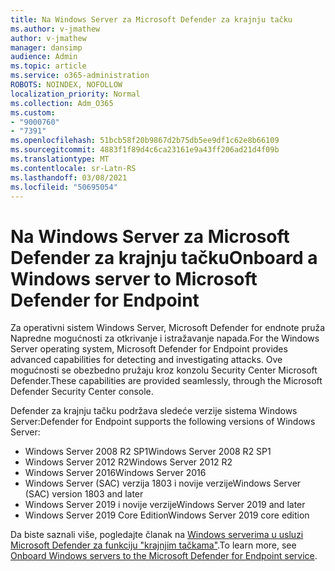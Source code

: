 ```yaml
---
title: Na Windows Server za Microsoft Defender za krajnju tačku
ms.author: v-jmathew
author: v-jmathew
manager: dansimp
audience: Admin
ms.topic: article
ms.service: o365-administration
ROBOTS: NOINDEX, NOFOLLOW
localization_priority: Normal
ms.collection: Adm_O365
ms.custom:
- "9000760"
- "7391"
ms.openlocfilehash: 51bcb58f20b9867d2b75db5ee9df1c62e8b66109
ms.sourcegitcommit: 4883f1f89d4c6ca23161e9a43ff206ad21d4f09b
ms.translationtype: MT
ms.contentlocale: sr-Latn-RS
ms.lasthandoff: 03/08/2021
ms.locfileid: "50695054"
---
```

# <a name="onboard-a-windows-server-to-microsoft-defender-for-endpoint"></a><span data-ttu-id="506b8-102">Na Windows Server za Microsoft Defender za krajnju tačku</span><span class="sxs-lookup"><span data-stu-id="506b8-102">Onboard a Windows server to Microsoft Defender for Endpoint</span></span>

<span data-ttu-id="506b8-103">Za operativni sistem Windows Server, Microsoft Defender for endnote pruža Napredne mogućnosti za otkrivanje i istražavanje napada.</span><span class="sxs-lookup"><span data-stu-id="506b8-103">For the Windows Server operating system, Microsoft Defender for Endpoint provides advanced capabilities for detecting and investigating attacks.</span></span> <span data-ttu-id="506b8-104">Ove mogućnosti se obezbedno pružaju kroz konzolu Security Center Microsoft Defender.</span><span class="sxs-lookup"><span data-stu-id="506b8-104">These capabilities are provided seamlessly, through the Microsoft Defender Security Center console.</span></span>

<span data-ttu-id="506b8-105">Defender za krajnju tačku podržava sledeće verzije sistema Windows Server:</span><span class="sxs-lookup"><span data-stu-id="506b8-105">Defender for Endpoint supports the following versions of Windows Server:</span></span>

- <span data-ttu-id="506b8-106">Windows Server 2008 R2 SP1</span><span class="sxs-lookup"><span data-stu-id="506b8-106">Windows Server 2008 R2 SP1</span></span>
- <span data-ttu-id="506b8-107">Windows Server 2012 R2</span><span class="sxs-lookup"><span data-stu-id="506b8-107">Windows Server 2012 R2</span></span>
- <span data-ttu-id="506b8-108">Windows Server 2016</span><span class="sxs-lookup"><span data-stu-id="506b8-108">Windows Server 2016</span></span>
- <span data-ttu-id="506b8-109">Windows Server (SAC) verzija 1803 i novije verzije</span><span class="sxs-lookup"><span data-stu-id="506b8-109">Windows Server (SAC) version 1803 and later</span></span>
- <span data-ttu-id="506b8-110">Windows Server 2019 i novije verzije</span><span class="sxs-lookup"><span data-stu-id="506b8-110">Windows Server 2019 and later</span></span>
- <span data-ttu-id="506b8-111">Windows Server 2019 Core Edition</span><span class="sxs-lookup"><span data-stu-id="506b8-111">Windows Server 2019 core edition</span></span>

<span data-ttu-id="506b8-112">Da biste saznali više, pogledajte članak na [Windows serverima u usluzi Microsoft Defender za funkciju "krajnjim tačkama"](https://go.microsoft.com/fwlink/?linkid=2143627).</span><span class="sxs-lookup"><span data-stu-id="506b8-112">To learn more, see [Onboard Windows servers to the Microsoft Defender for Endpoint service](https://go.microsoft.com/fwlink/?linkid=2143627).</span></span>
